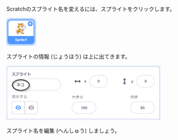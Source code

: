 Scratchのスプライト名を変えるには、スプライトをクリックします。

![スクリーンショット](images/rename-info.png)

スプライトの情報 (じょうほう) は上に出てきます。

![スクリーンショット](images/rename-change.png)

スプライト名を編集 (へんしゅう) しましょう。